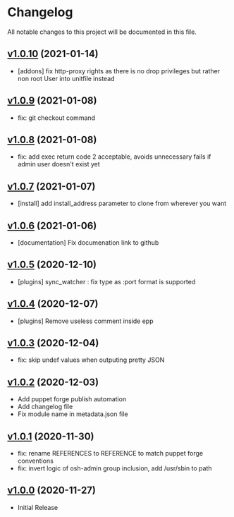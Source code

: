 # Changelog

All notable changes to this project will be documented in this file.

## [v1.0.10](https://github.com/ovh/puppet-thebastion/tree/v1.0.10) (2021-01-14)

- [addons] fix http-proxy rights as there is no drop privileges but rather non root User into unitfile instead

## [v1.0.9](https://github.com/ovh/puppet-thebastion/tree/v1.0.9) (2021-01-08)

- fix: git checkout command

## [v1.0.8](https://github.com/ovh/puppet-thebastion/tree/v1.0.8) (2021-01-08)

- fix: add exec return code 2 acceptable, avoids unnecessary fails if admin user doesn't exist yet

## [v1.0.7](https://github.com/ovh/puppet-thebastion/tree/v1.0.7) (2021-01-07)

- [install] add install_address parameter to clone from wherever you want

## [v1.0.6](https://github.com/ovh/puppet-thebastion/tree/v1.0.6) (2021-01-06)

- [documentation] Fix documenation link to github

## [v1.0.5](https://github.com/ovh/puppet-thebastion/tree/v1.0.5) (2020-12-10)

- [plugins] sync_watcher : fix type as :port format is supported

## [v1.0.4](https://github.com/ovh/puppet-thebastion/tree/v1.0.4) (2020-12-07)

- [plugins] Remove useless comment inside epp

## [v1.0.3](https://github.com/ovh/puppet-thebastion/tree/v1.0.3) (2020-12-04)

- fix: skip undef values when outputing pretty JSON

## [v1.0.2](https://github.com/ovh/puppet-thebastion/tree/v1.0.2) (2020-12-03)

- Add puppet forge publish automation
- Add changelog file
- Fix module name in metadata.json file

## [v1.0.1](https://github.com/ovh/puppet-thebastion/tree/v1.0.1) (2020-11-30)

- fix: rename REFERENCES to REFERENCE to match puppet forge conventions
- fix: invert logic of osh-admin group inclusion, add /usr/sbin to path

## [v1.0.0](https://github.com/ovh/puppet-thebastion/tree/v1.0.0) (2020-11-27)

- Initial Release
